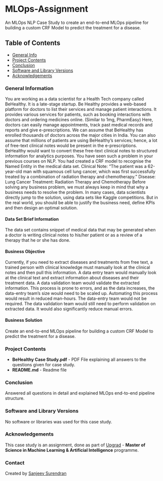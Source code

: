 # MLOps-Assignment
An MLOps NLP Case Study to create an end-to-end MLOps pipeline for building a custom CRF Model to predict the treatment for a disease.


## Table of Contents
* [General Info](#general-information)
* [Project Contents](#project-contents)
* [Conclusion](#conclusion)
* [Software and Library Versions](#software-and-library-versions)
* [Acknowledgements](#acknowledgements)


### General Information
You are working as a data scientist for a Health Tech company called BeHealthy. It is a late-stage startup. 
Be Healthy provides a web-based platform for doctors to list their services and manage patient interactions. It provides various services for patients, such as booking interactions with doctors and ordering medicines online.  (Similar to 1mg, PharmEasy)
Here, doctors can easily manage appointments, track past medical records and reports and give e-prescriptions.
We can assume that BeHealthy has enrolled thousands of doctors across the major cities in India. You can also assume that millions of patients are using BeHealthy’s services; hence, a lot of free-text clinical notes would be present in the e-prescriptions.
BeHealthy would want to convert these free-text clinical notes to structured information for analytics purposes. You have seen such a problem in your previous courses on NLP. You had created a CRF model to recognise the Named Entity in the medical data set. 
Clinical Note: “The patient was a 62-year-old man with squamous cell lung cancer, which was first successfully treated by a combination of radiation therapy and chemotherapy.”
Disease:  Lung Cancer
Treatment: Radiation Therapy and Chemotherapy
Before solving any business problem, we must always keep in mind that why a business needs to resolve the problem. In many cases, data scientists directly jump to the solution, using data sets like Kaggle competitions. But in the real world, you should be able to justify the business need, define KPIs and then design an optimal solution.


#### Data Set Brief Information
The data set contains snippet of medical data that may be generated when a doctor is writing clinical notes to his/her patient or as a review of a therapy that he or she has done.


#### Business Objective
Currently, if you need to extract diseases and treatments from free text, a trained person with clinical knowledge must manually look at the clinical notes and then pull this information. 
A data entry team would manually look at the clinical text and extract information about diseases and their treatment data. A data validation team would validate the extracted information. This process is prone to errors, and as the data increases, the data-entry team’s size would need to be scaled up.
Automating this process would result in reduced man-hours. The data-entry team would not be required. The data validation team would still need to perform validation on extracted data. It would also significantly reduce manual errors.


#### Business Solution
Create an end-to-end MLOps pipeline for building a custom CRF Model to predict the treatment for a disease.


### Project Contents
* **BeHealthy Case Study.pdf** - PDF File explaining all answers to the questions given for case study.
* **README.md** - Readme file


### Conclusion
Answered all questions in detail and explained MLOps end-to-end pipeline structure.


### Software and Library Versions
No software or libraries was used for this case study.


### Acknowledgements
This case study is an assignment, done as part of [Upgrad](https://www.upgrad.com/ ) - **Master of Science in Machine Learning & Artificial Intelligence** programme.


### Contact
Created by [Sanjeev Surendran](https://github.com/Sanjeev-Surendran)


<!-- ## License -->
<!-- This project is not a open source and sharing the project files is prohibited. -->
